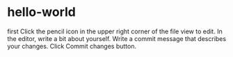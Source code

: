 # hello-world
first
Click the  pencil icon in the upper right corner of the file view to edit.
In the editor, write a bit about yourself.
Write a commit message that describes your changes.
Click Commit changes button.

